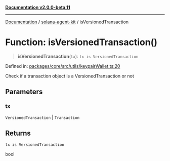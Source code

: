 [**Documentation v2.0.0-beta.11**](../../README.md)

***

[Documentation](../../README.md) / [solana-agent-kit](../README.md) / isVersionedTransaction

# Function: isVersionedTransaction()

> **isVersionedTransaction**(`tx`): `tx is VersionedTransaction`

Defined in: [packages/core/src/utils/keypairWallet.ts:20](https://github.com/michaelessiet/solana-agent-kit/blob/d01565d8314c89261231d701336a71dcba5f4bf6/packages/core/src/utils/keypairWallet.ts#L20)

Check if a transaction object is a VersionedTransaction or not

## Parameters

### tx

`VersionedTransaction` | `Transaction`

## Returns

`tx is VersionedTransaction`

bool
